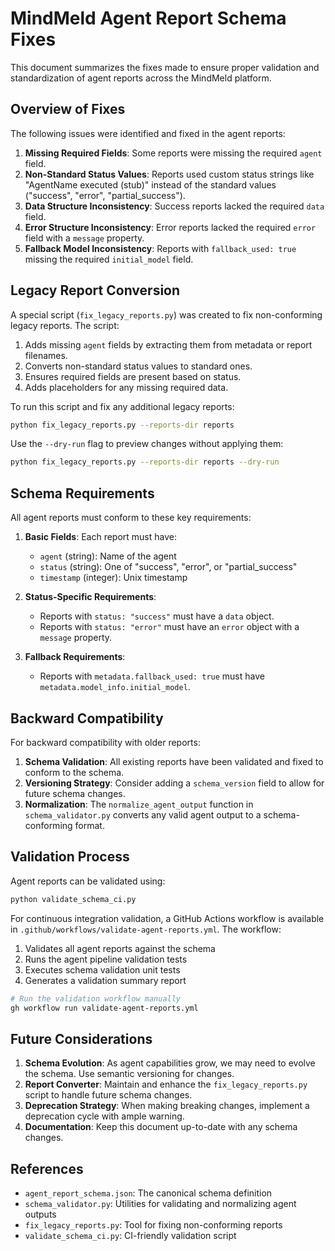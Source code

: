 # MindMeld Agent Report Schema Fixes

This document summarizes the fixes made to ensure proper validation and standardization of agent reports across the MindMeld platform.

## Overview of Fixes

The following issues were identified and fixed in the agent reports:

1. **Missing Required Fields**: Some reports were missing the required `agent` field.
2. **Non-Standard Status Values**: Reports used custom status strings like "AgentName executed (stub)" instead of the standard values ("success", "error", "partial_success").
3. **Data Structure Inconsistency**: Success reports lacked the required `data` field.
4. **Error Structure Inconsistency**: Error reports lacked the required `error` field with a `message` property.
5. **Fallback Model Inconsistency**: Reports with `fallback_used: true` missing the required `initial_model` field.

## Legacy Report Conversion

A special script (`fix_legacy_reports.py`) was created to fix non-conforming legacy reports. The script:

1. Adds missing `agent` fields by extracting them from metadata or report filenames.
2. Converts non-standard status values to standard ones.
3. Ensures required fields are present based on status.
4. Adds placeholders for any missing required data.

To run this script and fix any additional legacy reports:

```bash
python fix_legacy_reports.py --reports-dir reports
```

Use the `--dry-run` flag to preview changes without applying them:

```bash
python fix_legacy_reports.py --reports-dir reports --dry-run
```

## Schema Requirements

All agent reports must conform to these key requirements:

1. **Basic Fields**: Each report must have:
   - `agent` (string): Name of the agent
   - `status` (string): One of "success", "error", or "partial_success"
   - `timestamp` (integer): Unix timestamp

2. **Status-Specific Requirements**:
   - Reports with `status: "success"` must have a `data` object.
   - Reports with `status: "error"` must have an `error` object with a `message` property.

3. **Fallback Requirements**:
   - Reports with `metadata.fallback_used: true` must have `metadata.model_info.initial_model`.

## Backward Compatibility

For backward compatibility with older reports:

1. **Schema Validation**: All existing reports have been validated and fixed to conform to the schema.
2. **Versioning Strategy**: Consider adding a `schema_version` field to allow for future schema changes.
3. **Normalization**: The `normalize_agent_output` function in `schema_validator.py` converts any valid agent output to a schema-conforming format.

## Validation Process

Agent reports can be validated using:

```bash
python validate_schema_ci.py
```

For continuous integration validation, a GitHub Actions workflow is available in `.github/workflows/validate-agent-reports.yml`. The workflow:

1. Validates all agent reports against the schema
2. Runs the agent pipeline validation tests
3. Executes schema validation unit tests
4. Generates a validation summary report

```bash
# Run the validation workflow manually
gh workflow run validate-agent-reports.yml
```

## Future Considerations

1. **Schema Evolution**: As agent capabilities grow, we may need to evolve the schema. Use semantic versioning for changes.
2. **Report Converter**: Maintain and enhance the `fix_legacy_reports.py` script to handle future schema changes.
3. **Deprecation Strategy**: When making breaking changes, implement a deprecation cycle with ample warning.
4. **Documentation**: Keep this document up-to-date with any schema changes.

## References

- `agent_report_schema.json`: The canonical schema definition
- `schema_validator.py`: Utilities for validating and normalizing agent outputs
- `fix_legacy_reports.py`: Tool for fixing non-conforming reports
- `validate_schema_ci.py`: CI-friendly validation script
